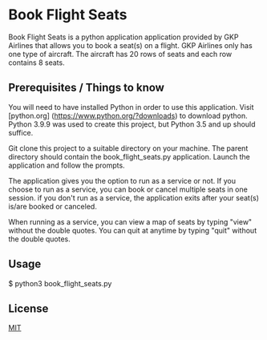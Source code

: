 # Book Flight Seats

Book Flight Seats is a python application application provided by GKP Airlines that allows you to book a seat(s) on a flight.
GKP Airlines only has one type of aircraft. The aircraft has 20 rows of seats and each row contains 8 seats.

## Prerequisites / Things to know
You will need to have installed Python in order to use this application. Visit [python.org]
(https://www.python.org/?downloads) to download python. Python 3.9.9 was used to create this project, but Python 3.5
and up should suffice.

Git clone this project to a suitable directory on your machine. The parent directory should contain the
book_flight_seats.py application. Launch the application and follow the prompts.

The application gives you the option to run as a service or not. If you choose to run as a service, you can book or
cancel multiple seats in one session. if you don't run as a service, the application exits after your seat(s) is/are
booked or canceled.

When running as a service, you can view a map of seats by typing "view" without the double quotes. You can quit at
anytime by typing "quit" without the double quotes.

## Usage
$ python3 book_flight_seats.py

## License
[MIT](https://choosealicense.com/licenses/mit/)


